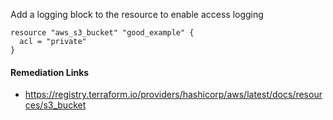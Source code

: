 
Add a logging block to the resource to enable access logging

```hcl
resource "aws_s3_bucket" "good_example" {
  acl = "private"
}
```

#### Remediation Links
 - https://registry.terraform.io/providers/hashicorp/aws/latest/docs/resources/s3_bucket
        